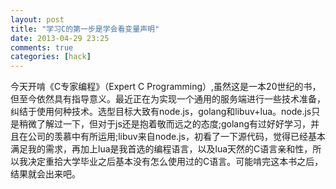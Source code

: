 ```yaml
---
layout: post
title: "学习C的第一步是学会看变量声明"
date: 2013-04-29 23:25
comments: true
categories: [hack]
---
```

今天开啃《C专家编程》（Expert C Programming）,虽然这是一本20世纪的书，但至今依然具有指导意义。最近正在为实现一个通用的服务端进行一些技术准备，纠结于使用何种技术。选型目标大致有node.js，golang和libuv+lua。node.js只是稍微了解过一下，但对于js还是抱着敬而远之的态度;golang有过好好学习，并且在公司的羡慕中有所运用;libuv来自node.js，初看了一下源代码，觉得已经基本满足我的需求，再加上lua是我首选的编程语言，以及lua天然的C语言亲和性，所以我决定重拾大学毕业之后基本没有怎么使用过的C语言。可能啃完这本书之后，结果就会出来吧。